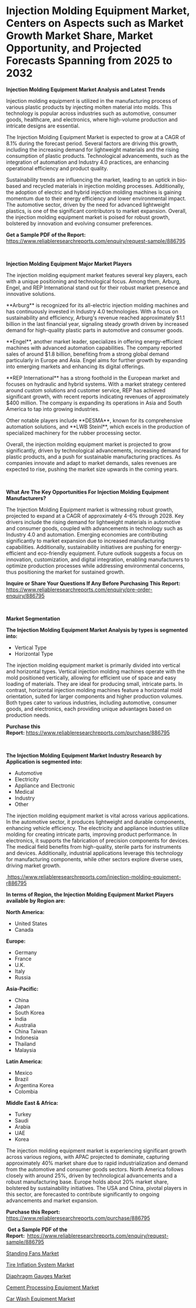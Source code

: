 <p><h1>Injection Molding Equipment Market, Centers on Aspects such as Market Growth Market Share, Market Opportunity, and Projected Forecasts Spanning from 2025 to 2032</h1></p><p><strong>Injection Molding Equipment Market Analysis and Latest Trends</strong></p>
<p><p>Injection molding equipment is utilized in the manufacturing process of various plastic products by injecting molten material into molds. This technology is popular across industries such as automotive, consumer goods, healthcare, and electronics, where high-volume production and intricate designs are essential. </p><p>The Injection Molding Equipment Market is expected to grow at a CAGR of 8.1% during the forecast period. Several factors are driving this growth, including the increasing demand for lightweight materials and the rising consumption of plastic products. Technological advancements, such as the integration of automation and Industry 4.0 practices, are enhancing operational efficiency and product quality. </p><p>Sustainability trends are influencing the market, leading to an uptick in bio-based and recycled materials in injection molding processes. Additionally, the adoption of electric and hybrid injection molding machines is gaining momentum due to their energy efficiency and lower environmental impact. The automotive sector, driven by the need for advanced lightweight plastics, is one of the significant contributors to market expansion. Overall, the injection molding equipment market is poised for robust growth, bolstered by innovation and evolving consumer preferences.</p></p>
<p><strong>Get a Sample PDF of the Report:&nbsp;</strong> <a href="https://www.reliableresearchreports.com/enquiry/request-sample/886795?utm_campaign=16&utm_medium=2&utm_source=Github&utm_content=ia&utm_term=17022025&utm_id=injection-molding-equipment">https://www.reliableresearchreports.com/enquiry/request-sample/886795</a></p>
<p>&nbsp;</p>
<p><strong>Injection Molding Equipment Major Market Players</strong></p>
<p><p>The injection molding equipment market features several key players, each with a unique positioning and technological focus. Among them, Arburg, Engel, and REP International stand out for their robust market presence and innovative solutions. </p><p>**Arburg** is recognized for its all-electric injection molding machines and has continuously invested in Industry 4.0 technologies. With a focus on sustainability and efficiency, Arburg's revenue reached approximately $1.1 billion in the last financial year, signaling steady growth driven by increased demand for high-quality plastic parts in automotive and consumer goods.</p><p>**Engel**, another market leader, specializes in offering energy-efficient machines with advanced automation capabilities. The company reported sales of around $1.8 billion, benefiting from a strong global demand particularly in Europe and Asia. Engel aims for further growth by expanding into emerging markets and enhancing its digital offerings.</p><p>**REP International** has a strong foothold in the European market and focuses on hydraulic and hybrid systems. With a market strategy centered around custom solutions and customer service, REP has achieved significant growth, with recent reports indicating revenues of approximately $400 million. The company is expanding its operations in Asia and South America to tap into growing industries.</p><p>Other notable players include **DESMA**, known for its comprehensive automation solutions, and **LWB Steinl**, which excels in the production of specialized machinery for the rubber processing sector.</p><p>Overall, the injection molding equipment market is projected to grow significantly, driven by technological advancements, increasing demand for plastic products, and a push for sustainable manufacturing practices. As companies innovate and adapt to market demands, sales revenues are expected to rise, pushing the market size upwards in the coming years.</p></p>
<p>&nbsp;</p>
<p><strong>What Are The Key Opportunities For Injection Molding Equipment Manufacturers?</strong></p>
<p><p>The Injection Molding Equipment market is witnessing robust growth, projected to expand at a CAGR of approximately 4-6% through 2028. Key drivers include the rising demand for lightweight materials in automotive and consumer goods, coupled with advancements in technology such as Industry 4.0 and automation. Emerging economies are contributing significantly to market expansion due to increased manufacturing capabilities. Additionally, sustainability initiatives are pushing for energy-efficient and eco-friendly equipment. Future outlook suggests a focus on innovation, customization, and digital integration, enabling manufacturers to optimize production processes while addressing environmental concerns, thus positioning the market for sustained growth.</p></p>
<p><strong>Inquire or Share Your Questions If Any Before Purchasing This Report:</strong> <a href="https://www.reliableresearchreports.com/enquiry/pre-order-enquiry/886795?utm_campaign=16&utm_medium=2&utm_source=Github&utm_content=ia&utm_term=17022025&utm_id=injection-molding-equipment">https://www.reliableresearchreports.com/enquiry/pre-order-enquiry/886795</a></p>
<p>&nbsp;</p>
<p><strong>Market Segmentation</strong></p>
<p><strong>The Injection Molding Equipment Market Analysis by types is segmented into:</strong></p>
<p><ul><li>Vertical Type</li><li>Horizontal Type</li></ul></p>
<p><p>The injection molding equipment market is primarily divided into vertical and horizontal types. Vertical injection molding machines operate with the mold positioned vertically, allowing for efficient use of space and easy loading of materials. They are ideal for producing small, intricate parts. In contrast, horizontal injection molding machines feature a horizontal mold orientation, suited for larger components and higher production volumes. Both types cater to various industries, including automotive, consumer goods, and electronics, each providing unique advantages based on production needs.</p></p>
<p><strong>Purchase this Report:&nbsp;</strong><a href="https://www.reliableresearchreports.com/purchase/886795?utm_campaign=16&utm_medium=2&utm_source=Github&utm_content=ia&utm_term=17022025&utm_id=injection-molding-equipment">https://www.reliableresearchreports.com/purchase/886795</a></p>
<p>&nbsp;</p>
<p><strong>The Injection Molding Equipment Market Industry Research by Application is segmented into:</strong></p>
<p><ul><li>Automotive</li><li>Electricity</li><li>Appliance and Electronic</li><li>Medical</li><li>Industry</li><li>Other</li></ul></p>
<p><p>The injection molding equipment market is vital across various applications. In the automotive sector, it produces lightweight and durable components, enhancing vehicle efficiency. The electricity and appliance industries utilize molding for creating intricate parts, improving product performance. In electronics, it supports the fabrication of precision components for devices. The medical field benefits from high-quality, sterile parts for instruments and devices. Additionally, industrial applications leverage this technology for manufacturing components, while other sectors explore diverse uses, driving market growth.</p></p>
<p><a href="https://www.reliableresearchreports.com/injection-molding-equipment-r886795?utm_campaign=16&utm_medium=2&utm_source=Github&utm_content=ia&utm_term=17022025&utm_id=injection-molding-equipment">&nbsp;https://www.reliableresearchreports.com/injection-molding-equipment-r886795</a></p>
<p><strong>In terms of Region, the Injection Molding Equipment Market Players available by Region are:</strong></p>
<p>
    <p> <strong> North America: </strong>
        <ul>
            <li>United States</li>
            <li>Canada</li>
        </ul>
        </p> 
    <p> <strong> Europe: </strong>
        <ul>
            <li>Germany</li>
            <li>France</li>
            <li>U.K.</li>
            <li>Italy</li>
            <li>Russia</li>
        </ul>
        </p> 
    <p> <strong> Asia-Pacific: </strong>
        <ul>
            <li>China</li>
            <li>Japan</li>
            <li>South Korea</li>
            <li>India</li>
            <li>Australia</li>
            <li>China Taiwan</li>
            <li>Indonesia</li>
            <li>Thailand</li>
            <li>Malaysia</li>
        </ul>
        </p> 
    <p> <strong> Latin America: </strong>
        <ul>
            <li>Mexico</li>
            <li>Brazil</li>
            <li>Argentina Korea</li>
            <li>Colombia</li>
        </ul>
        </p> 
    <p> <strong> Middle East & Africa: </strong>
        <ul>
            <li>Turkey</li>
            <li>Saudi</li>
            <li>Arabia</li>
            <li>UAE</li>
            <li>Korea</li>
        </ul>
    </p>
    </p>
<p><p>The injection molding equipment market is experiencing significant growth across various regions, with APAC projected to dominate, capturing approximately 40% market share due to rapid industrialization and demand from the automotive and consumer goods sectors. North America follows closely with around 25%, driven by technological advancements and a robust manufacturing base. Europe holds about 20% market share, bolstered by sustainability initiatives. The USA and China, pivotal players in this sector, are forecasted to contribute significantly to ongoing advancements and market expansion.</p></p>
<p><strong>Purchase this Report: </strong><a href="https://www.reliableresearchreports.com/purchase/886795?utm_campaign=16&utm_medium=2&utm_source=Github&utm_content=ia&utm_term=17022025&utm_id=injection-molding-equipment">https://www.reliableresearchreports.com/purchase/886795</a></p>
<p>&nbsp;<strong>Get a Sample PDF of the Report:&nbsp;&nbsp;</strong><a href="https://www.reliableresearchreports.com/enquiry/request-sample/886795?utm_campaign=16&utm_medium=2&utm_source=Github&utm_content=ia&utm_term=17022025&utm_id=injection-molding-equipment">https://www.reliableresearchreports.com/enquiry/request-sample/886795</a></p>
<p><strong></strong></p>
<p><p><a href="https://github.com/abedlagagica4/Market-Research-Report-List-1/blob/main/standing-fans-market.md?utm_campaign=16&utm_medium=2&utm_source=Github&utm_content=ia&utm_term=17022025&utm_id=injection-molding-equipment">Standing Fans Market</a></p><p><a href="https://github.com/djibenesha/Market-Research-Report-List-1/blob/main/tire-inflation-system-market.md?utm_campaign=16&utm_medium=2&utm_source=Github&utm_content=ia&utm_term=17022025&utm_id=injection-molding-equipment">Tire Inflation System Market</a></p><p><a href="https://github.com/bholdsfofie/Market-Research-Report-List-1/blob/main/diaphragm-gauges-market.md?utm_campaign=16&utm_medium=2&utm_source=Github&utm_content=ia&utm_term=17022025&utm_id=injection-molding-equipment">Diaphragm Gauges Market</a></p><p><a href="https://github.com/birbamanan03/Market-Research-Report-List-1/blob/main/cement-processing-equipment-market.md?utm_campaign=16&utm_medium=2&utm_source=Github&utm_content=ia&utm_term=17022025&utm_id=injection-molding-equipment">Cement Processing Equipment Market</a></p><p><a href="https://github.com/rashkaeduzor/Market-Research-Report-List-1/blob/main/car-wash-equipment-market.md?utm_campaign=16&utm_medium=2&utm_source=Github&utm_content=ia&utm_term=17022025&utm_id=injection-molding-equipment">Car Wash Equipment Market</a></p></p>